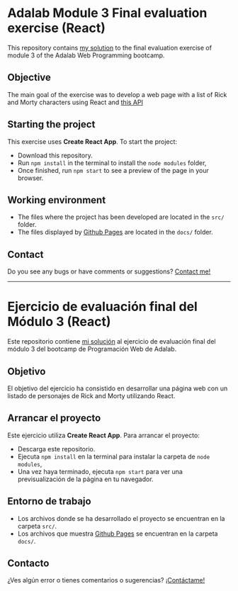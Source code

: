# Adalab Module 3 Final evaluation exercise (React)

This repository contains [my solution](https://github.com/masarom/rick-morty-vite/) to the final evaluation exercise of module 3 of the Adalab Web Programming bootcamp.

## Objective

The main goal of the exercise was to develop a web page with a list of Rick and Morty characters using React and [this API](https://rickandmortyapi.com/documentation/#get-all-characters)

## Starting the project

This exercise uses **Create React App**. To start the project:

- Download this repository.
- Run `npm install` in the terminal to install the `node modules` folder,
- Once finished, run `npm start` to see a preview of the page in your browser.

## Working environment

- The files where the project has been developed are located in the `src/` folder.
- The files displayed by [Github Pages](https://github.com/masarom/rick-morty-vite) are located in the `docs/` folder.

## Contact

Do you see any bugs or have comments or suggestions? [Contact me!](https://github.com/masarom)

---

# Ejercicio de evaluación final del Módulo 3 (React)

Este repositorio contiene [mi solución](http://beta.adalab.es/modulo-3-evaluacion-final-masarom/) al ejercicio de evaluación final del módulo 3 del bootcamp de Programación Web de Adalab.

## Objetivo

El objetivo del ejercicio ha consistido en desarrollar una página web con un listado de personajes de Rick and Morty utilizando React.

## Arrancar el proyecto

Este ejercicio utiliza **Create React App**. Para arrancar el proyecto:

- Descarga este repositorio.
- Ejecuta `npm install` en la terminal para instalar la carpeta de `node modules`,
- Una vez haya terminado, ejecuta `npm start` para ver una previsualización de la página en tu navegador.

## Entorno de trabajo

- Los archivos donde se ha desarrollado el proyecto se encuentran en la carpeta `src/`.
- Los archivos que muestra [Github Pages](http://beta.adalab.es/modulo-3-evaluacion-final-masarom/) se encuentran en la carpeta `docs/`.

## Contacto

¿Ves algún error o tienes comentarios o sugerencias? [¡Contáctame!](https://github.com/masarom)
